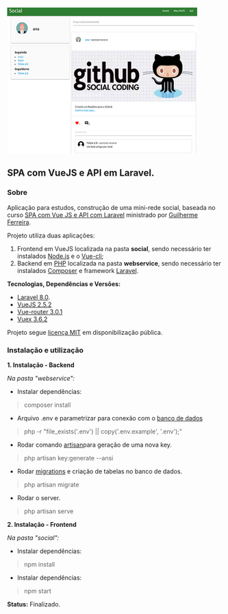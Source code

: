 ![Imagem](https://github.com/lfboaventura/spa-com-vue-js-laravel8/blob/master/imagem.PNG)


## SPA com VueJS e API em Laravel.

### Sobre

Aplicação para estudos, construção de uma mini-rede social, baseada no curso [SPA com Vue JS e API com Laravel](https://www.udemy.com/course/spa-com-vue-js/) ministrado por [Guilherme Ferreira](https://www.udemy.com/user/guilherme-ferreira-4/).


Projeto utiliza duas aplicações:

1. Frontend em VueJS localizada na pasta **social**, sendo necessário ter instalados [Node.js](https://nodejs.org/en/) e o [Vue-cli](https://cli.vuejs.org/);
2. Backend em [PHP](https://www.php.net/manual/pt_BR/index.php) localizada na pasta **webservice**, sendo necessário ter instalados [Composer](https://getcomposer.org/) e framework [Laravel](https://laravel.com/docs/8.x/readme).



**Tecnologias, Dependências e Versões:**
* [Laravel 8.0](https://laravel.com/docs/8.x/readme).
* [VueJS 2.5.2](https://br.vuejs.org/v2/guide/index.html)
* [Vue-router 3.0.1](https://router.vuejs.org/)
* [Vuex 3.6.2](https://vuex.vuejs.org/ptbr/)


Projeto segue [licença MIT](https://opensource.org/licenses/MIT) em disponibilização pública.



### Instalação e utilização

**1. Instalação - Backend**


_Na pasta "webservice":_

* Instalar dependências:
> composer install

* Arquivo .env e parametrizar para conexão com o [banco de dados](https://www.oracle.com/br/database/what-is-database/#:~:text=Um%20banco%20de%20dados%20%C3%A9,banco%20de%20dados%20(DBMS).)
> php -r \"file_exists('.env') || copy('.env.example', '.env');\"

* Rodar comando [artisan](https://laravel.com/docs/8.x/artisan#introduction)para geração de uma nova key.
> php artisan key:generate --ansi

* Rodar [migrations](https://laravel.com/docs/8.x/migrations#introduction) e criação de tabelas no banco de dados.
> php artisan migrate

* Rodar o server.
> php artisan serve



**2. Instalação - Frontend**

_Na pasta "social":_

* Instalar dependências:
> npm install

* Instalar dependências:
> npm start


**Status:** Finalizado.
